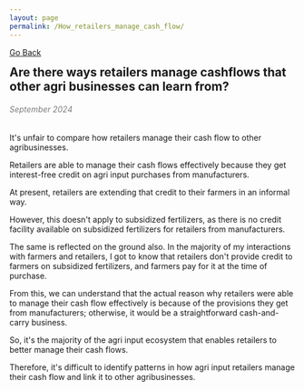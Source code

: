 ```yaml
---
layout: page
permalink: /How_retailers_manage_cash_flow/
---
```

[Go Back](/blog/)
<h2 style="margin: 0;">Are there ways retailers manage cashflows that other agri businesses can learn from?</h2>
<h6 style="color: #7D7D7D;" >September 2024</h6>
It's unfair to compare how retailers manage their cash flow to other agribusinesses.

Retailers are able to manage their cash flows effectively because they get interest-free credit on agri input purchases from manufacturers.

At present, retailers are extending that credit to their farmers in an informal way.

However, this doesn't apply to subsidized fertilizers, as there is no credit facility available on subsidized fertilizers for retailers from manufacturers.

The same is reflected on the ground also. In the majority of my interactions with farmers and retailers, I got to know that retailers don't provide credit to farmers on subsidized fertilizers, and farmers pay for it at the time of purchase.

From this, we can understand that the actual reason why retailers were able to manage their cash flow effectively is because of the provisions they get from manufacturers; otherwise, it would be a straightforward cash-and-carry business.

So, it's the majority of the agri input ecosystem that enables retailers to better manage their cash flows.

Therefore, it's difficult to identify patterns in how agri input retailers manage their cash flow and link it to other agribusinesses.